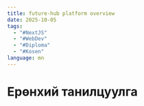 ```yaml
---
title: future-hub platform overview
date: 2025-10-05
tags:
  - "#NextJS"
  - "#WebDev"
  - "#Diploma"
  - "#Kosen"
language: mn
---
```

# Ерөнхий танилцуулга 

